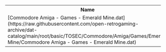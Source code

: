 <table>
<tr><th>Name</th><th>Size</th></tr>
<tr><td>[Commodore Amiga - Games - Emerald Mine.dat](https://raw.githubusercontent.com/open-retrogaming-archive/dat-catalog/main/root/basic/TOSEC/Commodore/Amiga/Games/Emerald Mine/Commodore Amiga - Games - Emerald Mine.dat)</td><td>198913</td></tr>
</table>
